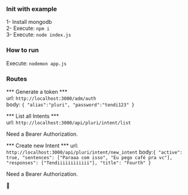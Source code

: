 
### Init with example

1- Install mongodb</br>
2- Execute: `npm i`</br>
3- Execute: `node index.js`</br>

### How to run

Execute: `nodemon app.js`


### Routes

*** Generate a token *** </br>
url: `http://localhost:3000/adm/auth`</br>
body: `{
	"alias":"pluri",
	"password":"tendi123"
}`

*** List all Intents *** </br>
url: `http://localhost:3000/api/pluri/intent/list`

Need a Bearer Authorization.

*** Create new Intent ***
url: `http://localhost:3000/api/pluri/intent/new_intent`
body:`{
    "active": true,
    "sentences": ["Paraaa com isso", "Eu pego café pra vc"],
    "responses": ["Tendiiiiiiiiiiii"],
    "title": "Fourth"
  }`

Need a Bearer Authorization.


:tada:
